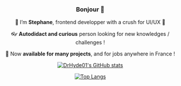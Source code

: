 <div align="center">
  
### Bonjour 👋


:bust_in_silhouette: I’m **Stephane**, frontend developper with a crush for UI/UX :art:  
  
:eyeglasses: **Autodidact and curious** person looking for new knowledges / challenges !     
  
:mega: Now **available for many projects**, and for jobs anywhere in France !     

  
  
[![DrHyde01's GitHub stats](https://github-readme-stats.vercel.app/api?username=DrHyde01&show_icons=true&theme=buefy)](https://github.com/DrHyde01/github-readme-stats)
  
[![Top Langs](https://github-readme-stats.vercel.app/api/top-langs/?username=DrHyde01&theme=buefy)](https://github.com/DrHyde01/github-readme-stats)
</div>

 

